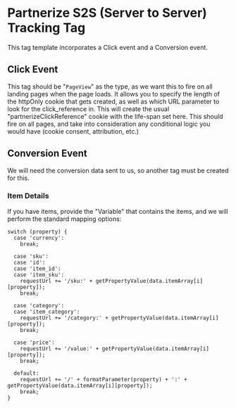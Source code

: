 # Partnerize S2S (Server to Server) Tracking Tag
This tag template incorporates a Click event and a Conversion event.
## Click Event
This tag should be "`PageView`" as the type, as we want this to fire on all landing pages when the page loads. It allows you to specify the length of the httpOnly cookie that gets created, as well as which URL parameter to look for the click_reference in. This will create the usual "partnerizeClickReference" cookie with the life-span set here. This should fire on all pages, and take into consideration any conditional logic you would have (cookie consent, attribution, etc.)
## Conversion Event
We will need the conversion data sent to us, so another tag must be created for this.
### Item Details
If you have items, provide the "Variable" that contains the items, and we will perform the standard mapping options:
```
switch (property) {
  case 'currency':
    break;
    
  case 'sku':
  case 'id':
  case 'item_id':
  case 'item_sku':
    requestUrl += '/sku:' + getPropertyValue(data.itemArray[i][property]);
    break;

  case 'category':
  case 'item_category':
    requestUrl += '/category:' + getPropertyValue(data.itemArray[i][property]);
    break;

  case 'price':
    requestUrl += '/value:' + getPropertyValue(data.itemArray[i][property]);
    break;

  default:
    requestUrl += '/' + formatParameter(property) + ':' + getPropertyValue(data.itemArray[i][property]);
    break;
}
```

